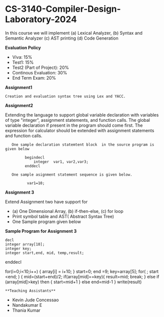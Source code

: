 # CS-3140-Compiler-Design-Laboratory-2024

In this course we will implement  (a) Lexical Analyzer, (b) Syntax and Semantic Analyzer (c) AST printing (d) Code Generation

**Evaluation Policy**
 - Viva: 15%
 - Test1: 15%
 - Test2 (Part of Project): 20%
 - Continous Evaluation: 30%
 - End Term Exam: 20%



**Assignment1**
   
    Creation and evaluation syntax tree using Lex and YACC. 

**Assignment2**

Extending the language to support global variable declaration with variables of type "integer", assignment statements, and function calls. 
      The global variable declaration if present in the program should come first.
      The expression for calculator should be extended with assignment statements and function calls.
       
       One sample declaration statemtent block  in the source program is given below
       
             begindecl 
                 integer  var1, var2,var3;
             enddecl

       One sample asignment statement sequence is given below.
              
              var1=10;

  **Assignment 3**
  
   Extend Assignment two have  support for 
  - (a) One Dimensional Array, (b) if-then-else, (c) for loop
  - Print symbol table and AST( Abstract Syntax Tree)
  - One Sample program given below


**Sample Program for Assignment 3**


    decl
	integer array[10];
	integer key;
	integer start,end, mid, temp,result;
   enddecl
   
   for(i=0;i<10;i++) {
	array[i] = i+10;
   }
   start=0;
   end =9;
   key=array[5];
   for( ; start <end; ) {
         mid=(start+end)/2;
         if(array[mid]==key){
              result=mid;
              break;
         }
         else if (array[mid]>key) then {
                      start=mid+1
        }
        else    end=mid-1
       }
	write(result)

 
    **Teaching Assistants**
   
   - Kevin Jude Concessao
   - Nandakumar E
   - Thania Kumar
        
